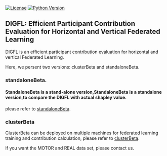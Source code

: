 
[![License](https://img.shields.io/badge/License-Apache%202.0-blue.svg)](https://opensource.org/licenses/Apache-2.0)
[![Python Version](https://img.shields.io/badge/Python-3.7+-blue.svg)](https://www.python.org/) 
##  DIGFL: Efficient Participant Contribution Evaluation for Horizontal and Vertical Federated Learning

DIGFL is an efficient participant contribution evaluation for horizontal and vertical Federated Learning.


Here, we persent two versions: clusterBeta and standaloneBeta.

### standaloneBeta.

#### StandaloneBeta is a stand-alone version,StandaloneBeta is a standalone version,to compare the DIGFL with actual shapley value.

please refer to [standaloneBeta](https://github.com/qmkakaxi/DIG_FL/tree/master/standaloneBeta).

 ### clusterBeta
ClusterBeta can be deployed on multiple machines for federated learning training and contribution calculation, please refer to [clusterBeta](https://github.com/qmkakaxi/DIG_FL/tree/master/clusterBeta).

If you want the MOTOR and REAL data set, please contact us.
